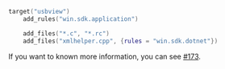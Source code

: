 
```lua
target("usbview")
    add_rules("win.sdk.application")

    add_files("*.c", "*.rc")
    add_files("xmlhelper.cpp", {rules = "win.sdk.dotnet"})
```

If you want to known more information, you can see [#173](https://github.com/xmake-io/xmake/issues/173).
